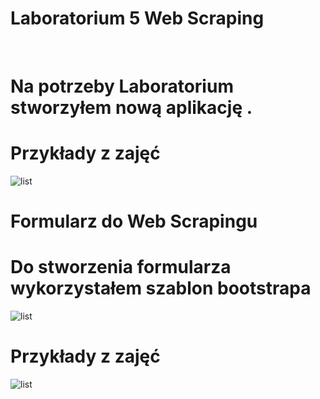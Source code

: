 # Laboratorium 5 Web Scraping
<br>
<h1>Na potrzeby Laboratorium stworzyłem nową aplikację . </h1>
<h1Oczywiście przed dodaniem elementów pobrałem  Beautifulsoup4 oraz lxml . </h1>

# Przykłady z zajęć
![list](/Scr/2.PNG "Start")

# Formularz do Web Scrapingu
<h1>Do stworzenia formularza wykorzystałem szablon bootstrapa</h1>

![list](/Scr/2.PNG "Start")

# Przykłady z zajęć
![list](/Scr/2.PNG "Start")

